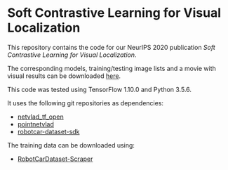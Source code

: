 # Soft Contrastive Learning for Visual Localization
This repository contains the code for our NeurIPS 2020 publication *Soft Contrastive Learning for Visual Localization*.

The corresponding models, training/testing image lists and a movie with visual results can be downloaded [here](https://www.dropbox.com/sh/kvwqajyl49ax290/AABuDQ7NETKw7OF37jsrJXVxa?dl=0).

This code was tested using TensorFlow 1.10.0 and Python 3.5.6.

It uses the following git repositories as dependencies:

- [netvlad_tf_open](https://github.com/uzh-rpg/netvlad_tf_open)
- [pointnetvlad](https://github.com/mikacuy/pointnetvlad)
- [robotcar-dataset-sdk](https://github.com/ori-mrg/robotcar-dataset-sdk)

The training data can be downloaded using: 

- [RobotCarDataset-Scraper](https://github.com/mttgdd/RobotCarDataset-Scraper)